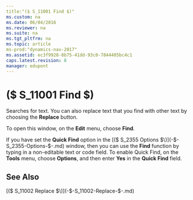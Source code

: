 ```yaml
---
title:"($ S_11001 Find $)"
ms.custom: na
ms.date: 06/04/2016
ms.reviewer: na
ms.suite: na
ms.tgt_pltfrm: na
ms.topic: article
ms-prod:"dynamics-nav-2017"
ms.assetid: ec3f9928-8b75-41dd-93c0-7844405bc4c1
caps.latest.revision: 8
manager: edupont
---
```

# ($ S_11001 Find $)
Searches for text. You can also replace text that you find with other text by choosing the **Replace** button.  
  
 To open this window, on the **Edit** menu, choose **Find**.  
  
 If you have set the **Quick Find** option in the [\($ S\_2355 Options $\)](-$-S_2355-Options-$-.md) window, then you can use the **Find** function by typing in a non\-editable text or code field. To enable Quick Find, on the **Tools** menu, choose **Options**, and then enter **Yes** in the **Quick Find** field.  
  
## See Also  
 [\($ S\_11002 Replace $\)](-$-S_11002-Replace-$-.md)